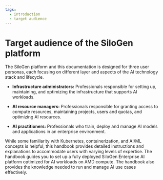 ```yaml
---
tags:
  - introduction
  - target audience
---
```


# Target audience of the SiloGen platform

The SiloGen platform and this documentation is designed for three user personas, each focusing on different layer and aspects of the AI technology stack and lifecycle.

- **Infrastructure administrators:** Professionals responsible for setting up, maintaining, and optimizing the infrastructure that supports AI workloads.
- **AI resource managers:** Professionals responsible for granting access to compute resources, maintaining projects, users and quotas, and optimizing AI resources.

- **AI practitioners:** Professionals who train, deploy and manage AI models and applications in an enterprise environment.

While some familiarity with Kubernetes, containerization, and AI/ML concepts is helpful, this handbook provides detailed instructions and explanations to accommodate users with varying levels of expertise. The handbook guides you to set up a fully deployed SiloGen Enterprise AI platform optimized for AI workloads on AMD compute. The handbook also provides the knowledge needed to run and manage AI use cases effectively.
